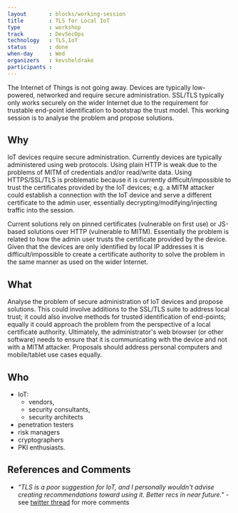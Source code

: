 ```yaml
---
layout       : blocks/working-session
title        : TLS for Local IoT
type         : workshop
track        : DevSecOps
technology   : TLS,IoT
status       : done
when-day     : Wed
organizers   : kevsheldrake
participants :
---
```


The Internet of Things is not going away. Devices are typically low-powered, networked and require secure administration. SSL/TLS typically only works securely on the wider Internet due to the requirement for trustable end-point identification to bootstrap the trust model. This working session is to analyse the problem and propose solutions.

## Why

IoT devices require secure administration. Currently devices are typically administered using web protocols. Using plain HTTP is weak due to the problems of MITM of credentials and/or read/write data. Using HTTPS/SSL/TLS is problematic because it is currently difficult/impossible to trust the certificates provided by the IoT devices; e.g. a MITM attacker could establish a connection with the IoT device and serve a different certificate to the admin user, essentially decrypting/modifying/injecting traffic into the session.

Current solutions rely on pinned certificates (vulnerable on first use) or JS-based solutions over HTTP (vulnerable to MITM). Essentially the problem is related to how the admin user trusts the certificate provided by the device. Given that the devices are only identified by local IP addresses it is difficult/impossible to create a certificate authority to solve the problem in the same manner as used on the wider Internet.

## What

Analyse the problem of secure administration of IoT devices and propose solutions. This could involve additions to the SSL/TLS suite to address local trust; it could also involve methods for trusted identification of end-points; equally it could approach the problem from the perspective of a local certificate authority. Ultimately, the administrator's web browser (or other software) needs to ensure that it is communicating with the device and not with a MITM attacker.  Proposals should address personal computers and mobile/tablet use cases equally.

## Who

 - IoT:
   - vendors,
   - security consultants,
   - security architects
 - penetration testers
 - risk managers
 - cryptographers
 - PKI enthusiasts.

## References and Comments

 - _"TLS is a poor suggestion for IoT, and I personally wouldn't advise creating recommendations toward using it. Better recs in near future."_ - see [twitter thread](https://twitter.com/DonAndrewBailey/status/858719418813120512) for more comments
